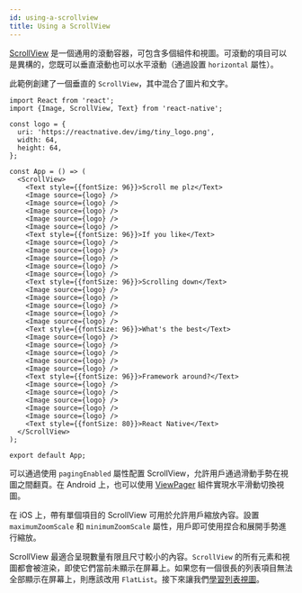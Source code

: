 ```yaml
---
id: using-a-scrollview
title: Using a ScrollView
---
```


[ScrollView](scrollview.md) 是一個通用的滾動容器，可包含多個組件和視圖。可滾動的項目可以是異構的，您既可以垂直滾動也可以水平滾動（通過設置 `horizontal` 屬性）。

此範例創建了一個垂直的 `ScrollView`，其中混合了圖片和文字。

```SnackPlayer name=Using%20ScrollView
import React from 'react';
import {Image, ScrollView, Text} from 'react-native';

const logo = {
  uri: 'https://reactnative.dev/img/tiny_logo.png',
  width: 64,
  height: 64,
};

const App = () => (
  <ScrollView>
    <Text style={{fontSize: 96}}>Scroll me plz</Text>
    <Image source={logo} />
    <Image source={logo} />
    <Image source={logo} />
    <Image source={logo} />
    <Image source={logo} />
    <Text style={{fontSize: 96}}>If you like</Text>
    <Image source={logo} />
    <Image source={logo} />
    <Image source={logo} />
    <Image source={logo} />
    <Image source={logo} />
    <Text style={{fontSize: 96}}>Scrolling down</Text>
    <Image source={logo} />
    <Image source={logo} />
    <Image source={logo} />
    <Image source={logo} />
    <Image source={logo} />
    <Text style={{fontSize: 96}}>What's the best</Text>
    <Image source={logo} />
    <Image source={logo} />
    <Image source={logo} />
    <Image source={logo} />
    <Image source={logo} />
    <Text style={{fontSize: 96}}>Framework around?</Text>
    <Image source={logo} />
    <Image source={logo} />
    <Image source={logo} />
    <Image source={logo} />
    <Image source={logo} />
    <Text style={{fontSize: 80}}>React Native</Text>
  </ScrollView>
);

export default App;
```

可以通過使用 `pagingEnabled` 屬性配置 ScrollView，允許用戶通過滑動手勢在視圖之間翻頁。在 Android 上，也可以使用 [ViewPager](https://github.com/react-native-community/react-native-viewpager) 組件實現水平滑動切換視圖。

在 iOS 上，帶有單個項目的 ScrollView 可用於允許用戶縮放內容。設置 `maximumZoomScale` 和 `minimumZoomScale` 屬性，用戶即可使用捏合和展開手勢進行縮放。

ScrollView 最適合呈現數量有限且尺寸較小的內容。`ScrollView` 的所有元素和視圖都會被渲染，即使它們當前未顯示在屏幕上。如果您有一個很長的列表項目無法全部顯示在屏幕上，則應該改用 `FlatList`。接下來讓我們[學習列表視圖](using-a-listview.md)。
